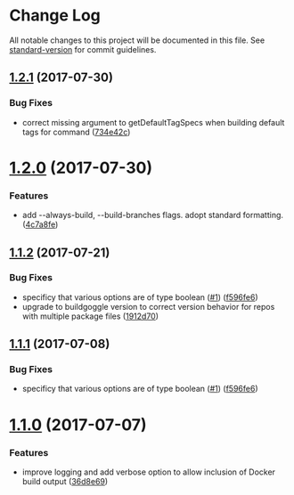 # Change Log

All notable changes to this project will be documented in this file. See [standard-version](https://github.com/conventional-changelog/standard-version) for commit guidelines.

<a name="1.2.1"></a>
## [1.2.1](https://github.com/npm/dockyard/compare/v1.2.0...v1.2.1) (2017-07-30)


### Bug Fixes

* correct missing argument to getDefaultTagSpecs when building default tags for command ([734e42c](https://github.com/npm/dockyard/commit/734e42c))



<a name="1.2.0"></a>
# [1.2.0](https://github.com/npm/dockyard/compare/v1.1.2...v1.2.0) (2017-07-30)


### Features

* add --always-build, --build-branches flags. adopt standard formatting. ([4c7a8fe](https://github.com/npm/dockyard/commit/4c7a8fe))



<a name="1.1.2"></a>
## [1.1.2](https://github.com/npm/dockyard/compare/v1.1.0...v1.1.2) (2017-07-21)


### Bug Fixes

* specificy that various options are of type boolean ([#1](https://github.com/npm/dockyard/issues/1)) ([f596fe6](https://github.com/npm/dockyard/commit/f596fe6))
* upgrade to buildgoggle version to correct version behavior for repos with multiple package files ([1912d70](https://github.com/npm/dockyard/commit/1912d70))



<a name="1.1.1"></a>
## [1.1.1](https://github.com/npm/dockyard/compare/v1.1.0...v1.1.1) (2017-07-08)


### Bug Fixes

* specificy that various options are of type boolean ([#1](https://github.com/npm/dockyard/issues/1)) ([f596fe6](https://github.com/npm/dockyard/commit/f596fe6))



<a name="1.1.0"></a>
# [1.1.0](https://github.com/npm/dockyard/compare/v1.0.0...v1.1.0) (2017-07-07)


### Features

* improve logging and add verbose option to allow inclusion of Docker build output ([36d8e69](https://github.com/npm/dockyard/commit/36d8e69))
